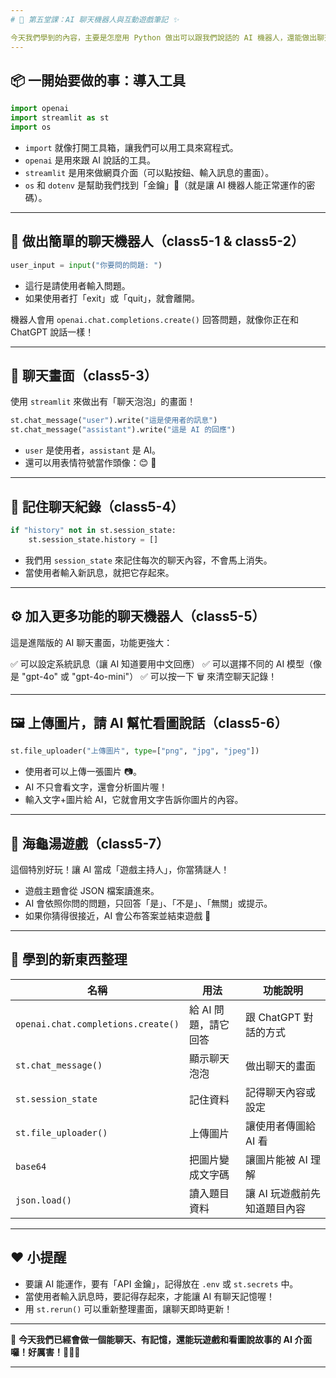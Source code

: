 ```yaml
---
# 🧠 第五堂課：AI 聊天機器人與互動遊戲筆記 ✨

今天我們學到的內容，主要是怎麼用 Python 做出可以跟我們說話的 AI 機器人，還能做出聊天畫面，甚至玩遊戲唷！以下是我們今天學到的重點：
---
```


## 📦 一開始要做的事：導入工具

```python
import openai
import streamlit as st
import os
```

- `import` 就像打開工具箱，讓我們可以用工具來寫程式。
- `openai` 是用來跟 AI 說話的工具。
- `streamlit` 是用來做網頁介面（可以點按鈕、輸入訊息的畫面）。
- `os` 和 `dotenv` 是幫助我們找到「金鑰」🔑（就是讓 AI 機器人能正常運作的密碼）。

---

## 🧠 做出簡單的聊天機器人（class5-1 & class5-2）

```python
user_input = input("你要問的問題: ")
```

- 這行是請使用者輸入問題。
- 如果使用者打「exit」或「quit」，就會離開。

機器人會用 `openai.chat.completions.create()` 回答問題，就像你正在和 ChatGPT 說話一樣！

---

## 💬 聊天畫面（class5-3）

使用 `streamlit` 來做出有「聊天泡泡」的畫面！

```python
st.chat_message("user").write("這是使用者的訊息")
st.chat_message("assistant").write("這是 AI 的回應")
```

- `user` 是使用者，`assistant` 是 AI。
- 還可以用表情符號當作頭像：😊 🤖

---

## 📜 記住聊天紀錄（class5-4）

```python
if "history" not in st.session_state:
    st.session_state.history = []
```

- 我們用 `session_state` 來記住每次的聊天內容，不會馬上消失。
- 當使用者輸入新訊息，就把它存起來。

---

## ⚙️ 加入更多功能的聊天機器人（class5-5）

這是進階版的 AI 聊天畫面，功能更強大：

✅ 可以設定系統訊息（讓 AI 知道要用中文回應）
✅ 可以選擇不同的 AI 模型（像是 "gpt-4o" 或 "gpt-4o-mini"）
✅ 可以按一下 🗑️ 來清空聊天記錄！

---

## 🖼️ 上傳圖片，請 AI 幫忙看圖說話（class5-6）

```python
st.file_uploader("上傳圖片", type=["png", "jpg", "jpeg"])
```

- 使用者可以上傳一張圖片 📷。
- AI 不只會看文字，還會分析圖片喔！
- 輸入文字+圖片給 AI，它就會用文字告訴你圖片的內容。

---

## 🧩 海龜湯遊戲（class5-7）

這個特別好玩！讓 AI 當成「遊戲主持人」，你當猜謎人！

- 遊戲主題會從 JSON 檔案讀進來。
- AI 會依照你問的問題，只回答「是」、「不是」、「無關」或提示。
- 如果你猜得很接近，AI 會公布答案並結束遊戲 🎉

---

## 🧠 學到的新東西整理

| 名稱                               | 用法                 | 功能說明                     |
| ---------------------------------- | -------------------- | ---------------------------- |
| `openai.chat.completions.create()` | 給 AI 問題，請它回答 | 跟 ChatGPT 對話的方式        |
| `st.chat_message()`                | 顯示聊天泡泡         | 做出聊天的畫面               |
| `st.session_state`                 | 記住資料             | 記得聊天內容或設定           |
| `st.file_uploader()`               | 上傳圖片             | 讓使用者傳圖給 AI 看         |
| `base64`                           | 把圖片變成文字碼     | 讓圖片能被 AI 理解           |
| `json.load()`                      | 讀入題目資料         | 讓 AI 玩遊戲前先知道題目內容 |

---

## ❤️ 小提醒

- 要讓 AI 能運作，要有「API 金鑰」，記得放在 `.env` 或 `st.secrets` 中。
- 當使用者輸入訊息時，要記得存起來，才能讓 AI 有聊天記憶喔！
- 用 `st.rerun()` 可以重新整理畫面，讓聊天即時更新！

---

📘 **今天我們已經會做一個能聊天、有記憶，還能玩遊戲和看圖說故事的 AI 介面囉！好厲害！👏👏👏**

---
